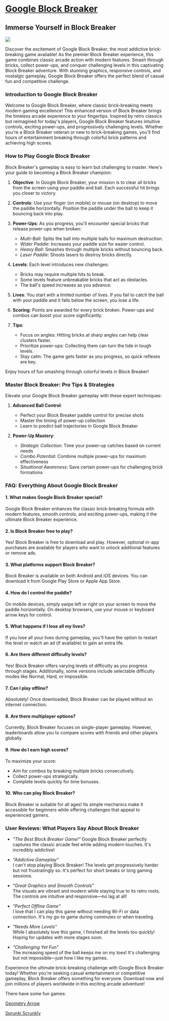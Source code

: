 # [Google Block Breaker](https://blockbreaker.fun/)

## Immerse Yourself in Block Breaker

![](https://blockbreaker.fun/images/blockbreaker.png)

Discover the excitement of Google Block Breaker, the most addictive brick-breaking game available! As the premier Block Breaker experience, this game combines classic arcade action with modern features. Smash through bricks, collect power-ups, and conquer challenging levels in this captivating Block Breaker adventure. With stunning graphics, responsive controls, and nostalgic gameplay, Google Block Breaker offers the perfect blend of casual fun and competitive challenge.

### Introduction to Google Block Breaker

Welcome to Google Block Breaker, where classic brick-breaking meets modern gaming excellence! This enhanced version of Block Breaker brings the timeless arcade experience to your fingertips. Inspired by retro classics but reimagined for today's players, Google Block Breaker features intuitive controls, exciting power-ups, and progressively challenging levels. Whether you're a Block Breaker veteran or new to brick-breaking games, you'll find hours of entertainment breaking through colorful brick patterns and achieving high scores.

### How to Play Google Block Breaker

Block Breaker's gameplay is easy to learn but challenging to master. Here's your guide to becoming a Block Breaker champion:

1. **Objective**: In Google Block Breaker, your mission is to clear all bricks from the screen using your paddle and ball. Each successful hit brings you closer to victory.

2. **Controls**: Use your finger (on mobile) or mouse (on desktop) to move the paddle horizontally. Position the paddle under the ball to keep it bouncing back into play.

3. **Power-Ups**: As you progress, you'll encounter special bricks that release power-ups when broken:
   - *Multi-Ball*: Splits the ball into multiple balls for maximum destruction.
   - *Wider Paddle*: Increases your paddle size for easier control.
   - *Heavy Ball*: Smashes through multiple bricks without bouncing back.
   - *Laser Paddle*: Shoots lasers to destroy bricks directly.

4. **Levels**: Each level introduces new challenges:
   - Bricks may require multiple hits to break.
   - Some levels feature unbreakable bricks that act as obstacles.
   - The ball's speed increases as you advance.

5. **Lives**: You start with a limited number of lives. If you fail to catch the ball with your paddle and it falls below the screen, you lose a life.

6. **Scoring**: Points are awarded for every brick broken. Power-ups and combos can boost your score significantly.

7. **Tips**:
   - Focus on angles: Hitting bricks at sharp angles can help clear clusters faster.
   - Prioritize power-ups: Collecting them can turn the tide in tough levels.
   - Stay calm: The game gets faster as you progress, so quick reflexes are key.

Enjoy hours of fun smashing through colorful levels in Block Breaker!

### Master Block Breaker: Pro Tips & Strategies

Elevate your Google Block Breaker gameplay with these expert techniques:

1. **Advanced Ball Control**:
   - Perfect your Block Breaker paddle control for precise shots
   - Master the timing of power-up collection
   - Learn to predict ball trajectories in Google Block Breaker

2. **Power-Up Mastery**:
   - *Strategic Collection*: Time your power-up catches based on current needs
   - *Combo Potential*: Combine multiple power-ups for maximum effectiveness
   - *Situational Awareness*: Save certain power-ups for challenging brick formations

### FAQ: Everything About Google Block Breaker

#### 1. **What makes Google Block Breaker special?**
Google Block Breaker enhances the classic brick-breaking formula with modern features, smooth controls, and exciting power-ups, making it the ultimate Block Breaker experience.

#### 2. **Is Block Breaker free to play?**  
Yes! Block Breaker is free to download and play. However, optional in-app purchases are available for players who want to unlock additional features or remove ads.

#### 3. **What platforms support Block Breaker?**  
Block Breaker is available on both Android and iOS devices. You can download it from Google Play Store or Apple App Store.

#### 4. **How do I control the paddle?**  
On mobile devices, simply swipe left or right on your screen to move the paddle horizontally. On desktop browsers, use your mouse or keyboard arrow keys for control.

#### 5. **What happens if I lose all my lives?**  
If you lose all your lives during gameplay, you'll have the option to restart the level or watch an ad (if available) to gain an extra life.

#### 6. **Are there different difficulty levels?**  
Yes! Block Breaker offers varying levels of difficulty as you progress through stages. Additionally, some versions include selectable difficulty modes like Normal, Hard, or Impossible.

#### 7. **Can I play offline?**  
Absolutely! Once downloaded, Block Breaker can be played without an internet connection.

#### 8. **Are there multiplayer options?**  
Currently, Block Breaker focuses on single-player gameplay. However, leaderboards allow you to compare scores with friends and other players globally.

#### 9. **How do I earn high scores?**  
To maximize your score:
- Aim for combos by breaking multiple bricks consecutively.
- Collect power-ups strategically.
- Complete levels quickly for time bonuses.

#### 10. **Who can play Block Breaker?**  
Block Breaker is suitable for all ages! Its simple mechanics make it accessible for beginners while offering challenges that appeal to experienced gamers.

### User Reviews: What Players Say About Block Breaker

- *"The Best Block Breaker Game!"*
Google Block Breaker perfectly captures the classic arcade feel while adding modern touches. It's incredibly addictive!

- *"Addictive Gameplay"*  
I can't stop playing Block Breaker! The levels get progressively harder but not frustratingly so. It's perfect for short breaks or long gaming sessions.

- *"Great Graphics and Smooth Controls"*  
The visuals are vibrant and modern while staying true to its retro roots. The controls are intuitive and responsive—no lag at all!

- *"Perfect Offline Game"*  
I love that I can play this game without needing Wi-Fi or data connection. It's my go-to game during commutes or when traveling.

- *"Needs More Levels"*  
While I absolutely love this game, I finished all the levels too quickly! Hoping for updates with more stages soon.

- *"Challenging Yet Fun"*  
The increasing speed of the ball keeps me on my toes! It's challenging but not impossible—just how I like my games.

Experience the ultimate brick-breaking challenge with Google Block Breaker today! Whether you're seeking casual entertainment or competitive gameplay, Block Breaker offers something for everyone. Download now and join millions of players worldwide in this exciting arcade adventure!


There have some fun games:

[Geometry Arrow](https://geometryarrow.com/)

[Sprunki Scrunkly](https://scrunkly.io)


<!--
**googleblockbreaker/googleblockbreaker** is a ✨ _special_ ✨ repository because its `README.md` (this file) appears on your GitHub profile.

Here are some ideas to get you started:

- 🔭 I’m currently working on ...
- 🌱 I’m currently learning ...
- 👯 I’m looking to collaborate on ...
- 🤔 I’m looking for help with ...
- 💬 Ask me about ...
- 📫 How to reach me: ...
- 😄 Pronouns: ...
- ⚡ Fun fact: ...
-->
